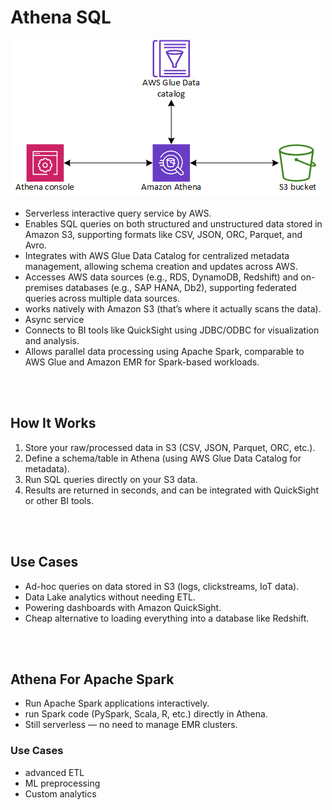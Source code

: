# Athena SQL

<img src="../Assets/athena.png" />

* Serverless interactive query service by AWS.
* Enables SQL queries on both structured and unstructured data stored in Amazon S3, supporting formats like CSV, JSON, ORC, Parquet, and Avro.
* Integrates with AWS Glue Data Catalog for centralized metadata management, allowing schema creation and updates across AWS.
* Accesses AWS data sources (e.g., RDS, DynamoDB, Redshift) and on-premises databases (e.g., SAP HANA, Db2), supporting federated queries across multiple data sources.
* works natively with Amazon S3 (that’s where it actually scans the data).
* Async service
* Connects to BI tools like QuickSight using JDBC/ODBC for visualization and analysis.
* Allows parallel data processing using Apache Spark, comparable to AWS Glue and Amazon EMR for Spark-based workloads.

<br><br>

## How It Works
1. Store your raw/processed data in S3 (CSV, JSON, Parquet, ORC, etc.).
2. Define a schema/table in Athena (using AWS Glue Data Catalog for metadata).
3. Run SQL queries directly on your S3 data.
4. Results are returned in seconds, and can be integrated with QuickSight or other BI tools.

<br><br>

## Use Cases
* Ad-hoc queries on data stored in S3 (logs, clickstreams, IoT data).
* Data Lake analytics without needing ETL.
* Powering dashboards with Amazon QuickSight.
* Cheap alternative to loading everything into a database like Redshift.

<br><br>

## Athena For Apache Spark
* Run Apache Spark applications interactively.
* run Spark code (PySpark, Scala, R, etc.) directly in Athena.
* Still serverless — no need to manage EMR clusters.

### Use Cases
* advanced ETL
* ML preprocessing
* Custom analytics